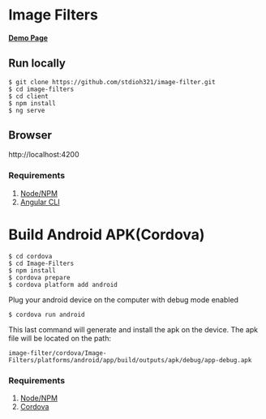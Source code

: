 # Image Filters

#### [Demo Page](https://image-filters.netlify.com/)

## Run locally
```
$ git clone https://github.com/stdioh321/image-filter.git
$ cd image-filters
$ cd client
$ npm install
$ ng serve
```
## Browser
http://localhost:4200

### Requirements
1. [Node/NPM](https://nodejs.org/en/)
2. [Angular CLI](https://cli.angular.io/)

# Build Android APK(Cordova)
```
$ cd cordova
$ cd Image-Filters
$ npm install
$ cordova prepare
$ cordova platform add android
```
 Plug your android device on the computer with debug mode enabled
```
$ cordova run android
```
This last command will generate and install the apk on the device.
The apk file will be located on the path:

```
image-filter/cordova/Image-Filters/platforms/android/app/build/outputs/apk/debug/app-debug.apk
```
### Requirements
1. [Node/NPM](https://nodejs.org/en/)
2. [Cordova](https://cordova.apache.org/)